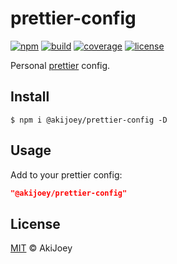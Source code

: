 # prettier-config

[![npm][npm-image]][npm-url]
[![build][build-image]][build-url]
[![coverage][coverage-image]][coverage-url]
[![license][license-image]][license-url]

Personal [prettier](https://github.com/prettier/prettier) config.

## Install

`$ npm i @akijoey/prettier-config -D`

## Usage

Add to your prettier config:

```json
"@akijoey/prettier-config"
```

## License

[MIT][license-url] © AkiJoey

[npm-image]: https://img.shields.io/npm/v/@akijoey/prettier-config
[npm-url]: https://www.npmjs.com/package/@akijoey/prettier-config

[build-image]: https://img.shields.io/github/workflow/status/akijoey/prettier-config/Build
[build-url]: https://github.com/akijoey/prettier-config/actions/workflows/build.yml

[coverage-image]: https://img.shields.io/codecov/c/gh/akijoey/prettier-config
[coverage-url]: https://codecov.io/gh/akijoey/prettier-config

[license-image]: https://img.shields.io/github/license/akijoey/prettier-config
[license-url]: https://github.com/akijoey/prettier-config/blob/master/LICENSE
